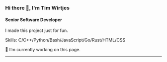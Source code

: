 ### Hi there 👋, I'm Tim Wirtjes
#### Senior Software Developer
<!-- ![Senior Software Developer](https://arturssmirnovs.github.io/github-profile-readme-generator/images/banner.png) -->

I made this project just for fun.

Skills: C/C++/Python/Bash/JavaScript/Go/Rust/HTML/CSS

🔭 I’m currently working on this page.

<hr>
